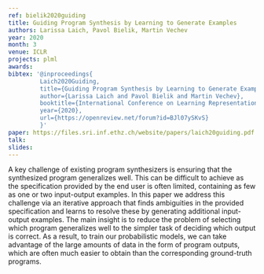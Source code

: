 ```yaml
---
ref: bielik2020guiding
title: Guiding Program Synthesis by Learning to Generate Examples 
authors: Larissa Laich, Pavol Bielik, Martin Vechev 
year: 2020
month: 3
venue: ICLR
projects: plml
awards:
bibtex: '@inproceedings{
         Laich2020Guiding,
         title={Guiding Program Synthesis by Learning to Generate Examples},
         author={Larissa Laich and Pavol Bielik and Martin Vechev},
         booktitle={International Conference on Learning Representations},
         year={2020},
         url={https://openreview.net/forum?id=BJl07ySKvS}
         }'
paper: https://files.sri.inf.ethz.ch/website/papers/laich20guiding.pdf
talk: 
slides: 
---
```


A key challenge of existing program synthesizers is ensuring that the synthesized program generalizes well. This can be difficult to achieve as the specification provided by the end user is often limited, containing as few as one or two input-output examples. In this paper we address this challenge via an iterative approach that finds ambiguities in the provided specification and learns to resolve these by generating additional input-output examples. The main insight is to reduce the problem of selecting which program generalizes well to the simpler task of deciding which output is correct. As a result, to train our probabilistic models, we can take advantage of the large amounts of data in the form of program outputs, which are often much easier to obtain than the corresponding ground-truth programs.
